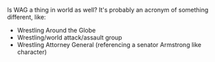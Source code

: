 Is WAG a thing in world as well? It's probably an acronym of something different, like:

- Wrestling Around the Globe
- Wrestling/world attack/assault group
- Wrestling Attorney General (referencing a senator Armstrong like character)